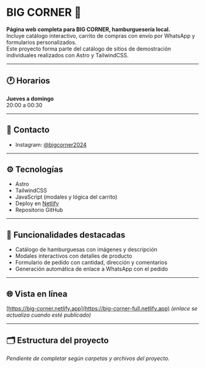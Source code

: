 # BIG CORNER 🍔

**Página web completa para BIG CORNER, hamburguesería local.**  
Incluye catálogo interactivo, carrito de compras con envío por WhatsApp y formularios personalizados.  
Este proyecto forma parte del catálogo de sitios de demostración individuales realizados con Astro y TailwindCSS.

---

## 🕐 Horarios

**Jueves a domingo**  
20:00 a 00:30

---

## 📱 Contacto

- Instagram: [@bigcorner2024](https://instagram.com/bigcorner2024)

---

## ⚙️ Tecnologías

- Astro
- TailwindCSS
- JavaScript (modales y lógica del carrito)
- Deploy en [Netlify](https://www.netlify.com/)
- Repositorio GitHub

---

## 🛒 Funcionalidades destacadas

- Catálogo de hamburguesas con imágenes y descripción
- Modales interactivos con detalles de producto
- Formulario de pedido con cantidad, dirección y comentarios
- Generación automática de enlace a WhatsApp con el pedido

---

## 🌐 Vista en línea

[https://big-corner.netlify.app](https://big-corner-full.netlify.app) *(enlace se actualiza cuando esté publicado)*

---

## 🗂 Estructura del proyecto

_Pendiente de completar según carpetas y archivos del proyecto._
